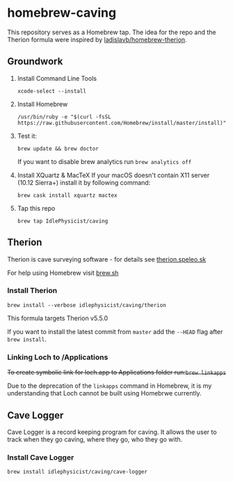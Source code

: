# homebrew-caving

This repository serves as a Homebrew tap. The idea for the repo and the Therion formula were inspired by [ladislavb/homebrew-therion](https://github.com/ladislavb/homebrew-therion).

## Groundwork

1. Install Command Line Tools
    ```
    xcode-select --install
    ```
2. Install Homebrew
    ```
    /usr/bin/ruby -e "$(curl -fsSL https://raw.githubusercontent.com/Homebrew/install/master/install)"
    ```

3. Test it:
    ```
    brew update && brew doctor
    ```
    If you want to disable brew analytics run `brew analytics off`

4. Install XQuartz & MacTeX
    If your macOS doesn\'t contain X11 server (10.12 Sierra+) install it by following command:
    ```
    brew cask install xquartz mactex
    ```

5. Tap this repo
    ```
    brew tap IdlePhysicist/caving
    ```

## Therion

Therion is cave surveying software - for details see [therion.speleo.sk](https://therion.speleo.sk)

For help using Homebrew visit [brew.sh](https://brew.sh/)

### Install Therion
```
brew install --verbose idlephysicist/caving/therion
```

This formula targets Therion v5.5.0

If you want to install the latest commit from `master` add the `--HEAD` flag after `brew install`. 


### Linking Loch to /Applications

~~To create symbolic link for loch.app to Applications folder run:`brew linkapps`~~

Due to the deprecation of the `linkapps` command in Homebrew, it is my understanding that Loch cannot be built using Homebrwe currently.

## Cave Logger

Cave Logger is a record keeping program for caving. It allows the user to track when they go caving, where they go, who they go with.

### Install Cave Logger
```
brew install idlephysicist/caving/cave-logger
```

